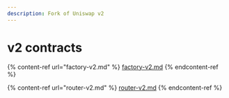 ```yaml
---
description: Fork of Uniswap v2
---
```


# v2 contracts

{% content-ref url="factory-v2.md" %}
[factory-v2.md](factory-v2.md)
{% endcontent-ref %}

{% content-ref url="router-v2.md" %}
[router-v2.md](router-v2.md)
{% endcontent-ref %}
